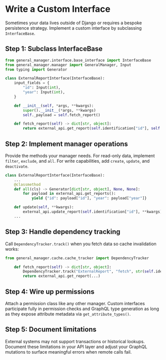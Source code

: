 # Write a Custom Interface

Sometimes your data lives outside of Django or requires a bespoke persistence strategy. Implement a custom interface by subclassing `InterfaceBase`.

## Step 1: Subclass InterfaceBase

```python
from general_manager.interface.base_interface import InterfaceBase
from general_manager.manager import GeneralManager, Input
from typing import Generator

class ExternalReportInterface(InterfaceBase):
    input_fields = {
        "id": Input(int),
        "year": Input(int),
    }

    def __init__(self, *args, **kwargs):
        super().__init__(*args, **kwargs)
        self._payload = self.fetch_report()

    def fetch_report(self) -> dict[str, object]:
        return external_api.get_report(self.identification["id"], self.identification["year"])
```

## Step 2: Implement manager operations

Provide the methods your manager needs. For read-only data, implement `filter`, `exclude`, and `all`. For write capabilities, add `create`, `update`, and `deactivate`.

```python
class ExternalReportInterface(InterfaceBase):
    ...
    @classmethod
    def all(cls) -> Generator[dict[str, object], None, None]:
        for payload in external_api.get_reports():
            yield {"id": payload["id"], "year": payload["year"]}

    def update(self, **kwargs):
        external_api.update_report(self.identification["id"], **kwargs)
    ...
```

## Step 3: Handle dependency tracking

Call `DependencyTracker.track()` when you fetch data so cache invalidation works:

```python
from general_manager.cache.cache_tracker import DependencyTracker

    def fetch_report(self) -> dict[str, object]:
        DependencyTracker.track("ExternalReport", "fetch", str(self.identification))
        return external_api.get_report(...)
```

## Step 4: Wire up permissions

Attach a permission class like any other manager. Custom interfaces participate fully in permission checks and GraphQL type generation as long as they expose attribute metadata via `get_attribute_types()`.

## Step 5: Document limitations

External systems may not support transactions or historical lookups. Document these limitations in your API layer and adjust your GraphQL mutations to surface meaningful errors when remote calls fail.
